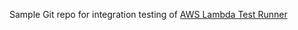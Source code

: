 Sample Git repo for integration testing of [AWS Lambda Test Runner](https://github.com/automatictester/lambda-test-runner)
